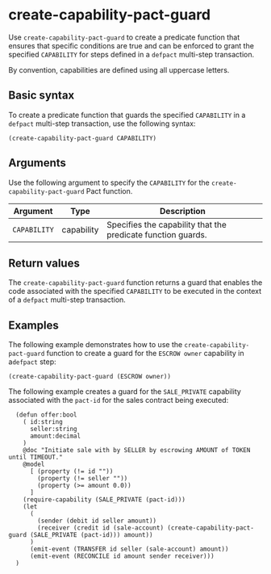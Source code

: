# create-capability-pact-guard

Use `create-capability-pact-guard` to create a predicate function that ensures that specific conditions are true and can be enforced to grant the specified `CAPABILITY` for steps defined in a `defpact` multi-step transaction.

By convention, capabilities are defined using all uppercase letters.

## Basic syntax

To create a predicate function that guards the specified `CAPABILITY` in a `defpact` multi-step transaction, use the following syntax:

```pact
(create-capability-pact-guard CAPABILITY)
```

## Arguments

Use the following argument to specify the `CAPABILITY` for the `create-capability-pact-guard` Pact function.

| Argument | Type | Description |
| --- | --- | --- |
| `CAPABILITY` | capability | Specifies the capability that the predicate function guards. |

## Return values

The `create-capability-pact-guard` function returns a guard that enables the code associated with the specified `CAPABILITY` to be executed in the context of a `defpact` multi-step transaction.

## Examples

The following example demonstrates how to use the `create-capability-pact-guard` function to create a guard for the `ESCROW owner` capability in a`defpact` step:

```pact
(create-capability-pact-guard (ESCROW owner))
```

The following example creates a guard for the `SALE_PRIVATE` capability associated with the `pact-id` for the sales contract being executed:

```pact
  (defun offer:bool
    ( id:string
      seller:string
      amount:decimal
    )
    @doc "Initiate sale with by SELLER by escrowing AMOUNT of TOKEN until TIMEOUT."
    @model
      [ (property (!= id ""))
        (property (!= seller ""))
        (property (>= amount 0.0))
      ]
    (require-capability (SALE_PRIVATE (pact-id)))
    (let
      (
        (sender (debit id seller amount))
        (receiver (credit id (sale-account) (create-capability-pact-guard (SALE_PRIVATE (pact-id))) amount))
      )
      (emit-event (TRANSFER id seller (sale-account) amount))
      (emit-event (RECONCILE id amount sender receiver)))
  )

```